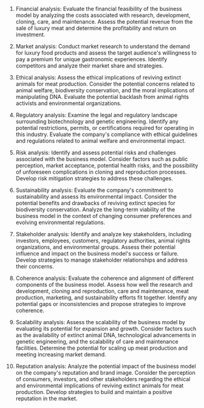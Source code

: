   1. Financial analysis: 
   Evaluate the financial feasibility of the business model by analyzing the costs associated with research, development, cloning, care, and maintenance.
   Assess the potential revenue from the sale of luxury meat and determine the profitability and return on investment.
   
2. Market analysis: 
   Conduct market research to understand the demand for luxury food products and assess the target audience's willingness to pay a premium for unique gastronomic experiences.
   Identify competitors and analyze their market share and strategies.
   
3. Ethical analysis: 
   Assess the ethical implications of reviving extinct animals for meat production.
   Consider the potential concerns related to animal welfare, biodiversity conservation, and the moral implications of manipulating DNA.
   Evaluate the potential backlash from animal rights activists and environmental organizations.
   
4. Regulatory analysis: 
   Examine the legal and regulatory landscape surrounding biotechnology and genetic engineering.
   Identify any potential restrictions, permits, or certifications required for operating in this industry.
   Evaluate the company's compliance with ethical guidelines and regulations related to animal welfare and environmental impact.
   
5. Risk analysis: 
   Identify and assess potential risks and challenges associated with the business model.
   Consider factors such as public perception, market acceptance, potential health risks, and the possibility of unforeseen complications in cloning and reproduction processes.
   Develop risk mitigation strategies to address these challenges.
   
6. Sustainability analysis: 
   Evaluate the company's commitment to sustainability and assess its environmental impact.
   Consider the potential benefits and drawbacks of reviving extinct species for biodiversity conservation.
   Analyze the long-term viability of the business model in the context of changing consumer preferences and evolving environmental regulations.
   
7. Stakeholder analysis: 
   Identify and analyze key stakeholders, including investors, employees, customers, regulatory authorities, animal rights organizations, and environmental groups.
   Assess their potential influence and impact on the business model's success or failure.
   Develop strategies to manage stakeholder relationships and address their concerns.
   
8. Coherence analysis: 
   Evaluate the coherence and alignment of different components of the business model.
   Assess how well the research and development, cloning and reproduction, care and maintenance, meat production, marketing, and sustainability efforts fit together.
   Identify any potential gaps or inconsistencies and propose strategies to improve coherence.
   
9. Scalability analysis: 
   Assess the scalability of the business model by evaluating its potential for expansion and growth.
   Consider factors such as the availability of extinct animal DNA, technological advancements in genetic engineering, and the scalability of care and maintenance facilities.
   Determine the potential for scaling up meat production and meeting increasing market demand.
   
10. Reputation analysis: 
   Analyze the potential impact of the business model on the company's reputation and brand image.
   Consider the perception of consumers, investors, and other stakeholders regarding the ethical and environmental implications of reviving extinct animals for meat production.
   Develop strategies to build and maintain a positive reputation in the market.

